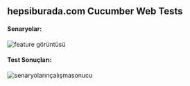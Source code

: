 ##  hepsiburada.com Cucumber Web Tests

#### Senaryolar:
![feature görüntüsü](https://user-images.githubusercontent.com/65242155/147169560-bce9e79e-7141-4f25-ac24-7404e83c0aef.png)

#### Test Sonuçları:
![senaryolarınçalışmasonucu](https://user-images.githubusercontent.com/65242155/147169569-c49bf20c-3503-4c9f-8d68-c3745e40936e.png)
